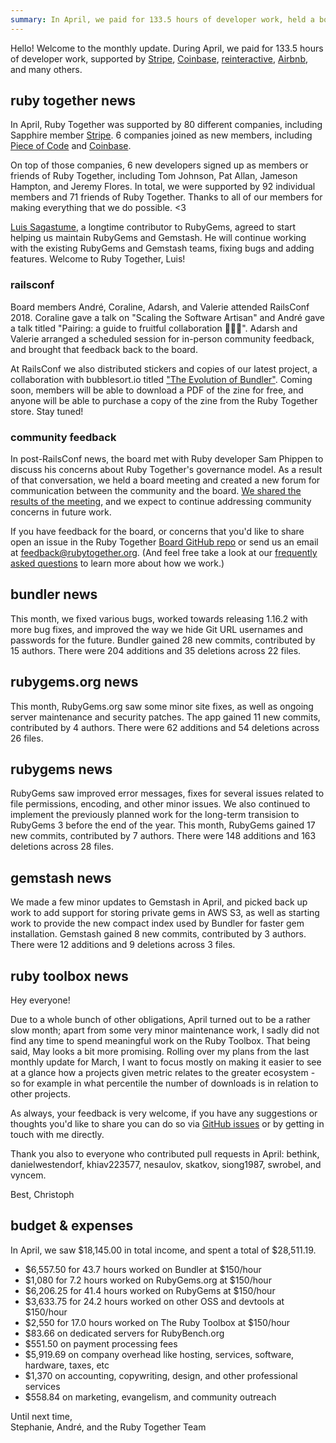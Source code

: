```yaml
---
summary: In April, we paid for 133.5 hours of developer work, held a board meeting, and created a new feedback forum for Ruby Together.
---
```


Hello! Welcome to the monthly update. During April, we paid for 133.5 hours of developer work, supported by [Stripe](https://stripe.com), [Coinbase](https://coinbase.com), [reinteractive](https://reinteractive.com/), [Airbnb](http://airbnb.com), and many others.


## ruby together news

In April, Ruby Together was supported by 80 different companies, including Sapphire member [Stripe](https://stripe.com). 6 companies joined as new members, including [Piece of Code](http://www.pieceofcode.com) and [Coinbase](https://www.coinbase.com).

On top of those companies, 6 new developers signed up as members or friends of Ruby Together, including Tom Johnson, Pat Allan, Jameson Hampton, and Jeremy Flores. In total, we were supported by 92 individual members and 71 friends of Ruby Together. Thanks to all of our members for making everything that we do possible. &lt;3

[Luis Sagastume](https://github.com/bronzdoc), a longtime contributor to RubyGems, agreed to start helping us maintain RubyGems and Gemstash. He will continue working with the existing RubyGems and Gemstash teams, fixing bugs and adding features. Welcome to Ruby Together, Luis!

### railsconf

Board members André, Coraline, Adarsh, and Valerie attended RailsConf 2018. Coraline gave a talk on "Scaling the Software Artisan" and André gave a talk titled "Pairing: a guide to fruitful collaboration 🍓🍑🍐". Adarsh and Valerie arranged a scheduled session for in-person community feedback, and brought that feedback back to the board.

At RailsConf we also distributed stickers and copies of our latest project, a collaboration with bubblesort.io titled ["The Evolution of Bundler"](https://twitter.com/sailorhg/status/984232596870606848?s=12). Coming soon, members will be able to download a PDF of the zine for free, and anyone will be able to purchase a copy of the zine from the Ruby Together store. Stay tuned!

### community feedback

In post-RailsConf news, the board met with Ruby developer Sam Phippen to discuss his concerns about Ruby Together's governance model. As a result of that conversation, we held a board meeting and created a new forum for communication between the community and the board. [We shared the results of the meeting](https://rubytogether.org/news/2018-04-25-april-22-board-meeting-results), and we expect to continue addressing community concerns in future work.

If you have feedback for the board, or concerns that you'd like to share open an issue in the Ruby Together [Board GitHub repo](https://github.com/rubytogether/board) or send us an email at [feedback@rubytogether.org](mailto:feedback@rubytogether.org). (And feel free take a look at our [frequently asked questions](https://rubytogether.org/companies#faq) to learn more about how we work.)

## bundler news

This month, we fixed various bugs, worked towards releasing 1.16.2 with more bug fixes, and improved the way we hide Git URL usernames and passwords for the future. Bundler gained 28 new commits, contributed by 15 authors. There were 204 additions and 35 deletions across 22 files.

## rubygems.org news

This month, RubyGems.org saw some minor site fixes, as well as ongoing server maintenance and security patches. The app gained 11 new commits, contributed by 4 authors. There were 62 additions and 54 deletions across 26 files.

## rubygems news

RubyGems saw improved error messages, fixes for several issues related to file permissions, encoding, and other minor issues. We also continued to implement the previously planned work for the long-term transision to RubyGems 3 before the end of the year. This month, RubyGems gained 17 new commits, contributed by 7 authors. There were 148 additions and 163 deletions across 28 files.

## gemstash news

We made a few minor updates to Gemstash in April, and picked back up work to add support for storing private gems in AWS S3, as well as starting work to provide the new compact index used by Bundler for faster gem installation. Gemstash gained 8 new commits, contributed by 3 authors. There were 12 additions and 9 deletions across 3 files.

## ruby toolbox news

Hey everyone!

Due to a whole bunch of other obligations, April turned out to be a rather slow month; apart from some very minor maintenance work, I sadly did not find any time to spend meaningful work on the Ruby Toolbox. That being said, May looks a bit more promising. Rolling over my plans from the last monthly update for March, I want to focus mostly on making it easier to see at a glance how a projects given metric relates to the greater ecosystem - so for example in what percentile the number of downloads is in relation to other projects.

As always, your feedback is very welcome, if you have any suggestions or thoughts you'd like to share you can do so via [GitHub issues](https://github.com/rubytoolbox/rubytoolbox/issues) or by getting in touch with me directly.

Thank you also to everyone who contributed pull requests in April: bethink, danielwestendorf, khiav223577, nesaulov, skatkov, siong1987, swrobel, and vyncem.

Best,
Christoph

## budget &amp; expenses

In April, we saw $18,145.00 in total income, and spent a total of $28,511.19.

* $6,557.50 for 43.7 hours worked on Bundler at $150/hour
* $1,080 for 7.2 hours worked on RubyGems.org at $150/hour
* $6,206.25 for 41.4 hours worked on RubyGems at $150/hour
* $3,633.75 for 24.2 hours worked on other OSS and devtools at $150/hour
* $2,550 for 17.0 hours worked on The Ruby Toolbox at $150/hour
* $83.66 on dedicated servers for RubyBench.org
* $551.50 on payment processing fees
* $5,919.69 on company overhead like hosting, services, software, hardware, taxes, etc
* $1,370 on accounting, copywriting, design, and other professional services
* $558.84 on marketing, evangelism, and community outreach

Until next time,<br>
Stephanie, André, and the Ruby Together Team
